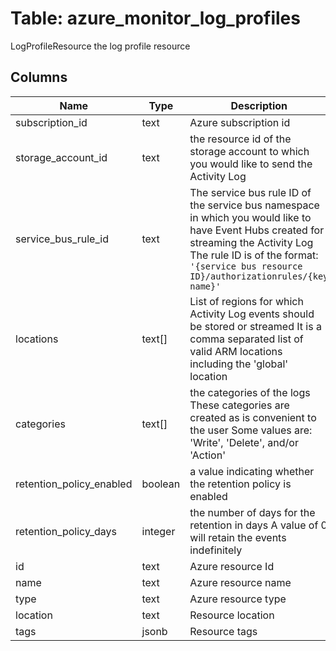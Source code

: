 
# Table: azure_monitor_log_profiles
LogProfileResource the log profile resource
## Columns
| Name        | Type           | Description  |
| ------------- | ------------- | -----  |
|subscription_id|text|Azure subscription id|
|storage_account_id|text|the resource id of the storage account to which you would like to send the Activity Log|
|service_bus_rule_id|text|The service bus rule ID of the service bus namespace in which you would like to have Event Hubs created for streaming the Activity Log The rule ID is of the format: `'{service bus resource ID}/authorizationrules/{key name}'`|
|locations|text[]|List of regions for which Activity Log events should be stored or streamed It is a comma separated list of valid ARM locations including the 'global' location|
|categories|text[]|the categories of the logs These categories are created as is convenient to the user Some values are: 'Write', 'Delete', and/or 'Action'|
|retention_policy_enabled|boolean|a value indicating whether the retention policy is enabled|
|retention_policy_days|integer|the number of days for the retention in days A value of 0 will retain the events indefinitely|
|id|text|Azure resource Id|
|name|text|Azure resource name|
|type|text|Azure resource type|
|location|text|Resource location|
|tags|jsonb|Resource tags|

